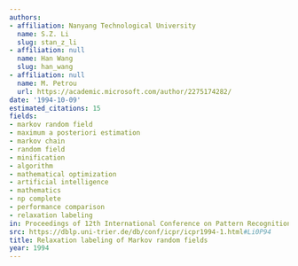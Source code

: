```yaml
---
authors:
- affiliation: Nanyang Technological University
  name: S.Z. Li
  slug: stan_z_li
- affiliation: null
  name: Han Wang
  slug: han_wang
- affiliation: null
  name: M. Petrou
  url: https://academic.microsoft.com/author/2275174282/
date: '1994-10-09'
estimated_citations: 15
fields:
- markov random field
- maximum a posteriori estimation
- markov chain
- random field
- minification
- algorithm
- mathematical optimization
- artificial intelligence
- mathematics
- np complete
- performance comparison
- relaxation labeling
in: Proceedings of 12th International Conference on Pattern Recognition
src: https://dblp.uni-trier.de/db/conf/icpr/icpr1994-1.html#Li0P94
title: Relaxation labeling of Markov random fields
year: 1994
---
```

